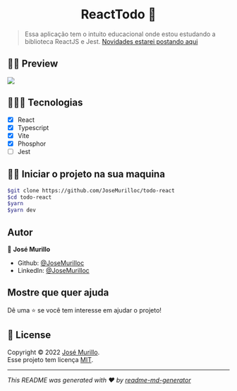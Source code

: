 <h1 align="center">ReactTodo 👋</h1>


> Essa aplicação tem o intuito educacional onde estou estudando  a biblioteca ReactJS e Jest. [Novidades estarei postando aqui](https://www.linkedin.com/in/jose-murillodev/)

## 👀✨ Preview
<img src="https://i.ibb.co/1QNk1YB/todo-no-list.png">

## 🧑🏻‍💻 Tecnologias

- [x] React
- [x] Typescript
- [x] Vite
- [x] Phosphor
- [ ] Jest

## 👨‍💻 Iniciar o projeto na sua maquina
```bash
$git clone https://github.com/JoseMurilloc/todo-react
$cd todo-react
$yarn
$yarn dev
```

## Autor

👤 **José Murillo**

- Github: [@JoseMurilloc](hub.com/JoseMurilloc/)
- LinkedIn: [@JoseMurilloc](https://www.linkedin.com/in/jose-murillodev/)

## Mostre que quer ajuda

Dê uma ⭐️ se você tem interesse em ajudar o projeto!

## 📝 License

Copyright © 2022 [José Murillo](https://github.com/JoseMurilloc/).<br />
Esse projeto tem licença [MIT](https://pt.wikipedia.org/wiki/Licen%C3%A7a_MIT).

---

_This README was generated with ❤️ by [readme-md-generator](https://github.com/kefranabg/readme-md-generator)_